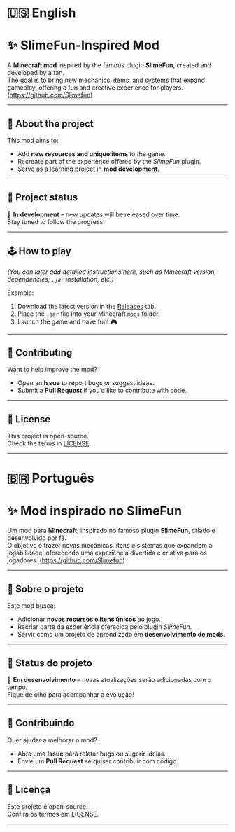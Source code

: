 # 🇺🇸 English 
# ✨ SlimeFun-Inspired Mod

A **Minecraft mod** inspired by the famous plugin **SlimeFun**, created and developed by a fan.  
The goal is to bring new mechanics, items, and systems that expand gameplay, offering a fun and creative experience for players.
(https://github.com/Slimefun)

---

## 📌 About the project
This mod aims to:
- Add **new resources and unique items** to the game.  
- Recreate part of the experience offered by the *SlimeFun* plugin.  
- Serve as a learning project in **mod development**.  

---

## 🚀 Project status
🔧 **In development** – new updates will be released over time.  
Stay tuned to follow the progress!  

---

## 🕹️ How to play
*(You can later add detailed instructions here, such as Minecraft version, dependencies, `.jar` installation, etc.)*

Example:  
1. Download the latest version in the [Releases](../../releases) tab.  
2. Place the `.jar` file into your Minecraft `mods` folder.  
3. Launch the game and have fun! 🎮  

---

## 🙌 Contributing
Want to help improve the mod?  
- Open an **Issue** to report bugs or suggest ideas.  
- Submit a **Pull Request** if you’d like to contribute with code.  

---

## 📜 License
This project is open-source.  
Check the terms in [LICENSE](LICENSE).  

---






# 🇧🇷 Português 
# ✨ Mod inspirado no SlimeFun

Um mod para **Minecraft**, inspirado no famoso plugin **SlimeFun**, criado e desenvolvido por fã.  
O objetivo é trazer novas mecânicas, itens e sistemas que expandem a jogabilidade, oferecendo uma experiência divertida e criativa para os jogadores.
(https://github.com/Slimefun)

---

## 📌 Sobre o projeto
Este mod busca:
- Adicionar **novos recursos e itens únicos** ao jogo.
- Recriar parte da experiência oferecida pelo plugin *SlimeFun*.
- Servir como um projeto de aprendizado em **desenvolvimento de mods**.

---

## 🚀 Status do projeto
🔧 **Em desenvolvimento** – novas atualizações serão adicionadas com o tempo.  
Fique de olho para acompanhar a evolução!  

---

## 🙌 Contribuindo
Quer ajudar a melhorar o mod?  
- Abra uma **Issue** para relatar bugs ou sugerir ideias.  
- Envie um **Pull Request** se quiser contribuir com código.

---

## 📜 Licença
Este projeto é open-source.  
Confira os termos em [LICENSE](LICENSE).

---
